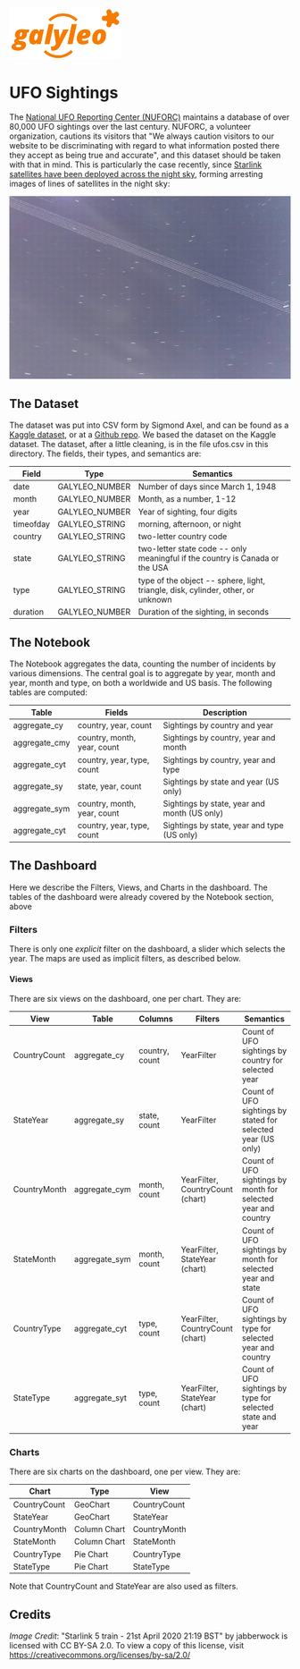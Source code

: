 <img src= ../../galyleo-logo.png width=200>

# UFO Sightings
The [National UFO Reporting Center (NUFORC)](http://www.nuforc.org/) maintains a database of over 80,000 UFO sightings over the last century.  NUFORC, a volunteer organization, cautions its visitors that "We always caution visitors to our website to be discriminating with regard to what information posted there they accept as being true and accurate", and this dataset should be taken with that in mind.  This is particularly the case recently, since [Starlink satellites have been deployed across the night sky](https://en.wikipedia.org/wiki/Starlink), forming arresting images of lines of satellites in the night sky:

![Starlink train](images/starlink_train.jpg)

## The Dataset

The dataset was put into CSV form by Sigmond Axel, and can be found as a [Kaggle dataset](https://www.kaggle.com/NUFORC/ufo-sightings), or at a [Github repo](https://github.com/planetsig/ufo-reports).  We based the dataset on the Kaggle dataset.  The dataset, after a little cleaning, is in the file ufos.csv in this directory.  The 
fields, their types, and semantics are:

| Field     | Type           | Semantics                                                                        |
|-----------|----------------|----------------------------------------------------------------------------------|
| date      | GALYLEO_NUMBER | Number of days since March 1, 1948                                               |
| month     | GALYLEO_NUMBER | Month, as a number, 1-12                                                         |
| year      | GALYLEO_NUMBER | Year of sighting, four digits                                                    |
| timeofday | GALYLEO_STRING | morning, afternoon, or night                                                     |
| country   | GALYLEO_STRING | two-letter country code                                                          |
| state     | GALYLEO_STRING | two-letter state code  -- only meaningful if the country is Canada or the USA    |
| type      | GALYLEO_STRING | type of the object -- sphere, light, triangle, disk, cylinder, other, or unknown |
| duration  | GALYLEO_NUMBER | Duration of the sighting, in seconds                                             |

## The Notebook
The Notebook  aggregates the data, counting the number of incidents by various dimensions.  The central goal is to aggregate by year, month and year, month and type, on both a worldwide and US basis.  The following tables are computed:

| Table | Fields | Description |
|-------|--------|-------------|
| aggregate_cy| country, year, count | Sightings by country and year |
| aggregate_cmy| country, month, year, count | Sightings by country, year and month |
| aggregate_cyt| country, year, type, count | Sightings by country, year and type |
| aggregate_sy| state, year, count | Sightings by state and year  (US only)|
| aggregate_sym| country, month, year, count | Sightings by state, year and month  (US only) |
| aggregate_cyt| country, year, type, count | Sightings by state, year and type  (US only) |

## The Dashboard

Here we describe the Filters, Views, and Charts in the dashboard.  The tables of the dashboard were already covered by the Notebook section, above

### Filters

There is only one _explicit_ filter on the dashboard, a slider which selects the year.  The maps are used as implicit filters, as described below.

#### Views

There are six views on the dashboard, one per chart.  They are:

| View | Table | Columns | Filters | Semantics |
|------|-------|---------|---------|-----------|
| CountryCount | aggregate_cy | country, count | YearFilter | Count of UFO sightings by country for selected year |
| StateYear | aggregate_sy | state, count | YearFilter | Count of UFO sightings by stated for selected year (US only) |
| CountryMonth | aggregate_cym | month, count | YearFilter, CountryCount (chart) | Count of UFO sightings by month for selected year and country |
| StateMonth | aggregate_sym | month, count | YearFilter, StateYear (chart) | Count of UFO sightings by month for selected year and state |
| CountryType | aggregate_cyt | type, count | YearFilter, CountryCount (chart) | Count of UFO sightings by type for selected year and country |
| StateType | aggregate_syt | type, count | YearFilter, StateYear (chart) | Count of UFO sightings by type for selected state and year |

### Charts

There are six charts on the dashboard, one per view.  They are:

| Chart | Type | View |
|-------|------|------|
| CountryCount | GeoChart | CountryCount |
| StateYear | GeoChart | StateYear |
| CountryMonth | Column Chart | CountryMonth |
| StateMonth | Column Chart | StateMonth |
| CountryType | Pie Chart | CountryType |
| StateType | Pie Chart | StateType |

Note that CountryCount and StateYear are also used as filters.

## Credits

*Image Credit*: "Starlink 5 train - 21st April 2020 21:19 BST" by jabberwock is licensed with CC BY-SA 2.0. To view a copy of this license, visit https://creativecommons.org/licenses/by-sa/2.0/